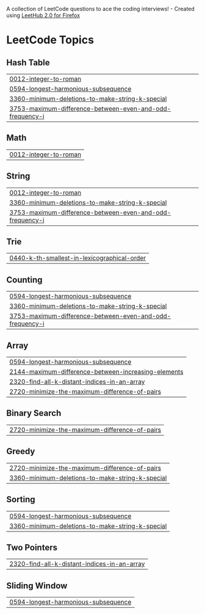 A collection of LeetCode questions to ace the coding interviews! - Created using [LeetHub 2.0 for Firefox](https://github.com/maitreya2954/LeetHub-2.0-Firefox)
<!---LeetCode Topics Start-->
# LeetCode Topics
## Hash Table
|  |
| ------- |
| [0012-integer-to-roman](https://github.com/BrandonRafaelLovelyno/leet-code/tree/master/0012-integer-to-roman) |
| [0594-longest-harmonious-subsequence](https://github.com/BrandonRafaelLovelyno/leet-code/tree/master/0594-longest-harmonious-subsequence) |
| [3360-minimum-deletions-to-make-string-k-special](https://github.com/BrandonRafaelLovelyno/leet-code/tree/master/3360-minimum-deletions-to-make-string-k-special) |
| [3753-maximum-difference-between-even-and-odd-frequency-i](https://github.com/BrandonRafaelLovelyno/leet-code/tree/master/3753-maximum-difference-between-even-and-odd-frequency-i) |
## Math
|  |
| ------- |
| [0012-integer-to-roman](https://github.com/BrandonRafaelLovelyno/leet-code/tree/master/0012-integer-to-roman) |
## String
|  |
| ------- |
| [0012-integer-to-roman](https://github.com/BrandonRafaelLovelyno/leet-code/tree/master/0012-integer-to-roman) |
| [3360-minimum-deletions-to-make-string-k-special](https://github.com/BrandonRafaelLovelyno/leet-code/tree/master/3360-minimum-deletions-to-make-string-k-special) |
| [3753-maximum-difference-between-even-and-odd-frequency-i](https://github.com/BrandonRafaelLovelyno/leet-code/tree/master/3753-maximum-difference-between-even-and-odd-frequency-i) |
## Trie
|  |
| ------- |
| [0440-k-th-smallest-in-lexicographical-order](https://github.com/BrandonRafaelLovelyno/leet-code/tree/master/0440-k-th-smallest-in-lexicographical-order) |
## Counting
|  |
| ------- |
| [0594-longest-harmonious-subsequence](https://github.com/BrandonRafaelLovelyno/leet-code/tree/master/0594-longest-harmonious-subsequence) |
| [3360-minimum-deletions-to-make-string-k-special](https://github.com/BrandonRafaelLovelyno/leet-code/tree/master/3360-minimum-deletions-to-make-string-k-special) |
| [3753-maximum-difference-between-even-and-odd-frequency-i](https://github.com/BrandonRafaelLovelyno/leet-code/tree/master/3753-maximum-difference-between-even-and-odd-frequency-i) |
## Array
|  |
| ------- |
| [0594-longest-harmonious-subsequence](https://github.com/BrandonRafaelLovelyno/leet-code/tree/master/0594-longest-harmonious-subsequence) |
| [2144-maximum-difference-between-increasing-elements](https://github.com/BrandonRafaelLovelyno/leet-code/tree/master/2144-maximum-difference-between-increasing-elements) |
| [2320-find-all-k-distant-indices-in-an-array](https://github.com/BrandonRafaelLovelyno/leet-code/tree/master/2320-find-all-k-distant-indices-in-an-array) |
| [2720-minimize-the-maximum-difference-of-pairs](https://github.com/BrandonRafaelLovelyno/leet-code/tree/master/2720-minimize-the-maximum-difference-of-pairs) |
## Binary Search
|  |
| ------- |
| [2720-minimize-the-maximum-difference-of-pairs](https://github.com/BrandonRafaelLovelyno/leet-code/tree/master/2720-minimize-the-maximum-difference-of-pairs) |
## Greedy
|  |
| ------- |
| [2720-minimize-the-maximum-difference-of-pairs](https://github.com/BrandonRafaelLovelyno/leet-code/tree/master/2720-minimize-the-maximum-difference-of-pairs) |
| [3360-minimum-deletions-to-make-string-k-special](https://github.com/BrandonRafaelLovelyno/leet-code/tree/master/3360-minimum-deletions-to-make-string-k-special) |
## Sorting
|  |
| ------- |
| [0594-longest-harmonious-subsequence](https://github.com/BrandonRafaelLovelyno/leet-code/tree/master/0594-longest-harmonious-subsequence) |
| [3360-minimum-deletions-to-make-string-k-special](https://github.com/BrandonRafaelLovelyno/leet-code/tree/master/3360-minimum-deletions-to-make-string-k-special) |
## Two Pointers
|  |
| ------- |
| [2320-find-all-k-distant-indices-in-an-array](https://github.com/BrandonRafaelLovelyno/leet-code/tree/master/2320-find-all-k-distant-indices-in-an-array) |
## Sliding Window
|  |
| ------- |
| [0594-longest-harmonious-subsequence](https://github.com/BrandonRafaelLovelyno/leet-code/tree/master/0594-longest-harmonious-subsequence) |
<!---LeetCode Topics End-->